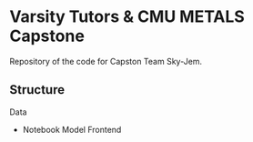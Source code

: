 # Varsity Tutors & CMU METALS Capstone
Repository of the code for Capston Team Sky-Jem. 
## Structure
Data 
- Notebook
Model
Frontend
